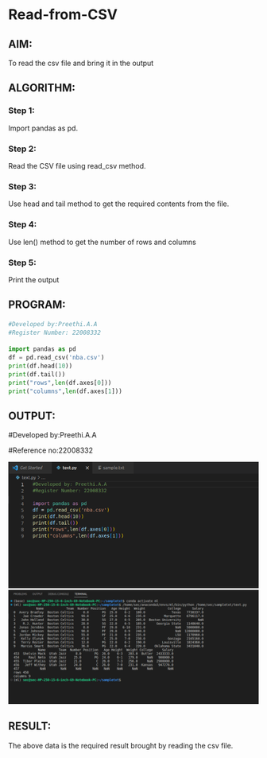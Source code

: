 # Read-from-CSV

## AIM:
To read the csv file and bring it in the output

## ALGORITHM:

### Step 1:
Import pandas as pd.

### Step 2:
Read the CSV file using read_csv method.

### Step 3:
 Use head and tail method to get the required contents from the file.

### Step 4:
Use len() method to get the number of rows and columns

### Step 5:
Print the output

## PROGRAM:
```python
#Developed by:Preethi.A.A
#Register Number: 22008332

import pandas as pd
df = pd.read_csv('nba.csv')
print(df.head(10))
print(df.tail())
print("rows",len(df.axes[0]))
print("columns",len(df.axes[1]))
```
## OUTPUT:
#Developed by:Preethi.A.A

#Reference no:22008332

![](read%20csv.png)
![](read%20csv1.png)

## RESULT:

The above data is the required result brought by reading the csv file.